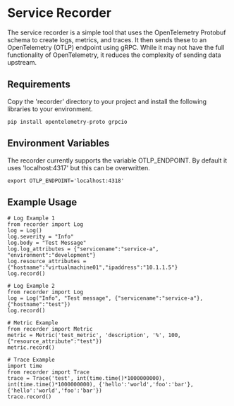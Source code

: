 # Service Recorder
The service recorder is a simple tool that uses the OpenTelemetry Protobuf schema to create logs, metrics, and traces.  It then sends these to an OpenTelemetry (OTLP) endpoint using gRPC.  While it may not have the full functionality of OpenTelemetry, it reduces the complexity of sending data upstream.

## Requirements
Copy the 'recorder' directory to your project and install the following libraries to your environment. 
```
pip install opentelemetry-proto grpcio
```

## Environment Variables
The recorder currently supports the variable OTLP_ENDPOINT.  By default it uses 'localhost:4317' but this can be overwritten.
```
export OTLP_ENDPOINT='localhost:4318'
```

## Example Usage
```
# Log Example 1
from recorder import Log
log = Log()
log.severity = "Info"
log.body = "Test Message"
log.log_attributes = {"servicename":"service-a", "environment":"development"}
log.resource_attributes = {"hostname":"virtualmachine01","ipaddress":"10.1.1.5"}
log.record()

# Log Example 2
from recorder import Log
log = Log("Info", "Test message", {"servicename":"service-a"}, {"hostname":"test"})
log.record()

# Metric Example
from recorder import Metric
metric = Metric('test_metric', 'description', '%', 100, {"resource_attribute":"test"})
metric.record()

# Trace Example
import time
from recorder import Trace
trace = Trace('test', int(time.time()*1000000000), int(time.time()*1000000000), {'hello':'world','foo':'bar'}, {'hello':'world','foo':'bar'})
trace.record()
```
